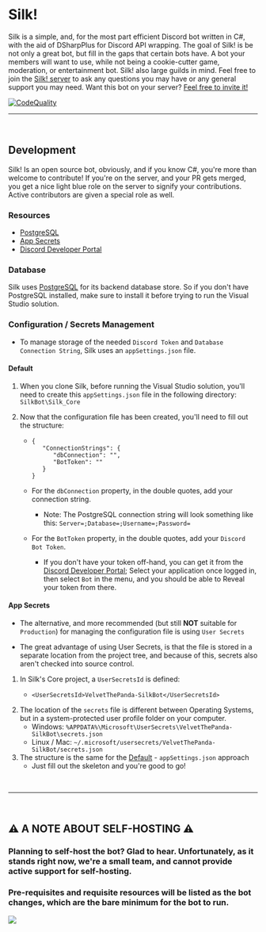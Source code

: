 # Silk! 
Silk is a simple, and, for the most part efficient Discord bot written in C#, with the aid of DSharpPlus for Discord API wrapping. The goal of Silk! is be not only a great bot, but fill in the gaps that certain bots have. A bot your members will want to use, while not being a cookie-cutter game, moderation, or entertainment bot. Silk! also large guilds in mind. Feel free to join the [Silk! server](https://discord.gg/HZfZb95) to ask any questions you may have or any general support you may need. Want this bot on your server? [Feel free to invite it!](https://discord.com/api/oauth2/authorize?client_id=721514294587424888&permissions=502656214&scope=bot)

[![CodeQuality](https://www.codefactor.io/repository/github/velvetthepanda/silk/badge)](https://www.codefactor.io/repository/github/velvetthepanda/silk)
<br/>

---

<br/>

## Development 
Silk! Is an open source bot, obviously, and if you know C#, you're more than welcome to contribute! If you're on the server, and your PR gets merged, you get a nice light blue role on the server to signify your contributions. Active contributors are given a special role as well.

### **Resources**
- [PostgreSQL](https://www.postgresql.org/)
- [App Secrets](https://docs.microsoft.com/en-us/aspnet/core/security/app-secrets)
- [Discord Developer Portal](https://discord.com/developers)

### **Database**
Silk uses [PostgreSQL](https://www.postgresql.org/) for its backend database store. So if you don't have PostgreSQL installed, make sure to install it before trying to run the Visual Studio solution.

### **Configuration / Secrets Management**
- To manage storage of the needed ```Discord Token``` and ```Database Connection String```, Silk uses an ```appSettings.json``` file.

#### **Default**
1. When you clone Silk, before running the Visual Studio solution, you'll need to create this ```appSettings.json``` file in the following directory: ```SilkBot\Silk_Core```

2. Now that the configuration file has been created, you'll need to fill out the structure:
    - ```
      {
         "ConnectionStrings": {
            "dbConnection": "",
            "BotToken": ""
         }
      }
      ```
   - For the ```dbConnection``` property, in the double quotes, add your connection string.
      - Note: The PostgreSQL connection string will look something like this: ```Server=;Database=;Username=;Password=```
   
   - For the ```BotToken``` property, in the double quotes, add your ```Discord Bot Token```. 
     - If you don't have your token off-hand, you can get it from the [Discord Developer Portal](https://discord.com/developers); Select your application once logged in, then select ```Bot``` in the menu, and you should be able to Reveal your token from there.

#### **App Secrets**
- The alternative, and more recommended (but still **NOT** suitable for ```Production```) for managing the configuration file is using ```User Secrets```

- The great advantage of using User Secrets, is that the file is stored in a separate location from the project tree, and because of this, secrets also aren't checked into source control.

1. In Silk's Core project, a ```UserSecretsId``` is defined:
   - ```
     <UserSecretsId>VelvetThePanda-SilkBot</UserSecretsId>
     ```
2. The location of the ```secrets``` file is different between Operating Systems, but in a system-protected user profile folder on your computer.
   - Windows: ```%APPDATA%\Microsoft\UserSecrets\VelvetThePanda-SilkBot\secrets.json```
   - Linux / Mac: ```~/.microsoft/usersecrets/VelvetThePanda-SilkBot/secrets.json```
3. The structure is the same for the [Default](#default) - ```appSettings.json``` approach
   - Just fill out the skeleton and you're good to go!

<br/>

---

<br/>

## ⚠️ A NOTE ABOUT SELF-HOSTING ⚠️
### Planning to self-host the bot? Glad to hear. Unfortunately, as it stands right now, we're a small team, and cannot provide active support for self-hosting.
### Pre-requisites and requisite resources will be listed as the bot changes, which are the bare minimum for the bot to run. 
![](https://velvet.is-ne.at/mQW3nC.png)

